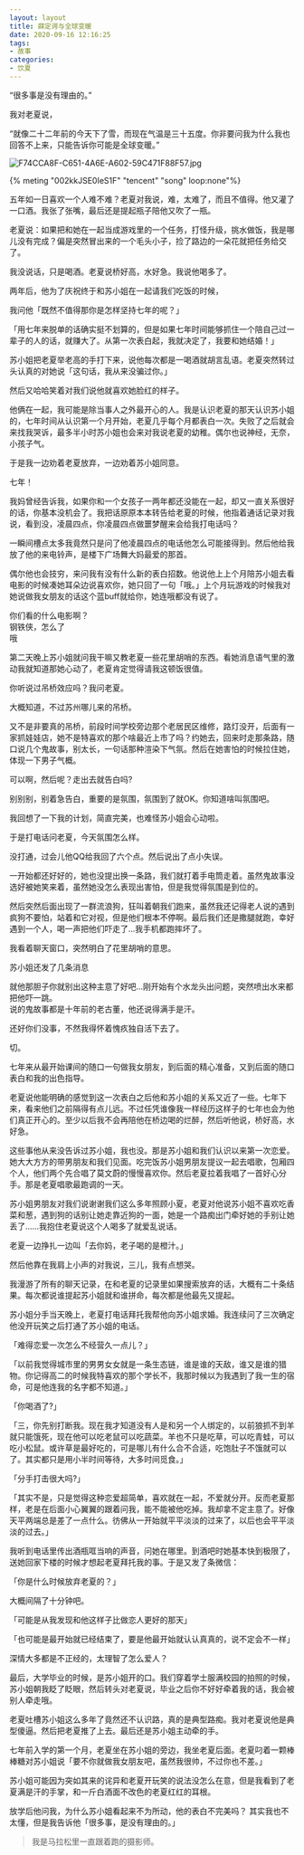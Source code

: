 ```yaml
---
layout: layout
title: 薛定谔与全球变暖
date: 2020-09-16 12:16:25
tags:
- 故事
categories:
- 饮夏
---
```


“很多事是没有理由的。”



我对老夏说，



“就像二十二年前的今天下了雪，而现在气温是三十五度。你非要问我为什么我也回答不上来，只能告诉你可能是全球变暖。”

![F74CCA8F-C651-4A6E-A602-59C471F88F57.jpg](https://img.yocoh.cn/images/2020/06/19/F74CCA8F-C651-4A6E-A602-59C471F88F57.jpg)

{% meting "002kkJSE0IeS1F" "tencent" "song" loop:none"%}



五年如一日喜欢一个人难不难？老夏对我说，难，太难了，而且不值得。他又灌了一口酒。我张了张嘴，最后还是提起瓶子陪他又吹了一瓶。



老夏说：如果把和她在一起当成游戏里的一个任务，打怪升级，挑水做饭，我是哪儿没有完成？偏是突然冒出来的一个毛头小子，捡了路边的一朵花就把任务给交了。



我没说话，只是喝酒。老夏说桥好高，水好急。我说他喝多了。



两年后，他为了庆祝终于和苏小姐在一起请我们吃饭的时候，



我问他「既然不值得那你是怎样坚持七年的呢？」



「用七年来脱单的话确实挺不划算的，但是如果七年时间能够抓住一个陪自己过一辈子的人的话，就赚大了。从第一次表白起，我就决定了，我要和她结婚！」



苏小姐把老夏举老高的手打下来，说他每次都是一喝酒就胡言乱语。老夏突然转过头认真的对她说「这句话，我从来没骗过你。」


然后又哈哈笑着对我们说他就喜欢她脸红的样子。



他俩在一起，我可能是除当事人之外最开心的人。我是认识老夏的那天认识苏小姐的，七年时间从认识第一个月开始，老夏几乎每个月都表白一次。失败了之后就会来找我哭诉，最多半小时苏小姐也会来对我说老夏的幼稚。偶尔也说神经，无奈，小孩子气。



于是我一边劝着老夏放弃，一边劝着苏小姐同意。



七年！



我妈曾经告诉我，如果你和一个女孩子一两年都还没能在一起，却又一直关系很好的话，你基本没机会了。我把话原原本本转告给老夏的时候，他指着通话记录对我说，看到没，凌晨四点，你凌晨四点做噩梦醒来会给我打电话吗？



一瞬间槽点太多我竟然只是问了他凌晨四点的电话他怎么可能接得到。然后他给我放了他的来电铃声，是楼下广场舞大妈最爱的那首。



偶尔他也会技穷，来问我有没有什么新的表白招数。他说他上上个月陪苏小姐去看电影的时候凑她耳朵边说喜欢你，她只回了一句「哦。」上个月玩游戏的时候我对她说做我女朋友的话这个蓝buff就给你，她连哦都没有说了。



你们看的什么电影啊？   
钢铁侠，怎么了  
哦



第二天晚上苏小姐就问我干嘛又教老夏一些花里胡哨的东西。看她消息语气里的激动我就知道那她心动了，老夏肯定觉得请我这顿饭很值。



你听说过吊桥效应吗？我问老夏。  

大概知道，不过苏州哪儿来的吊桥。  

又不是非要真的吊桥，前段时间学校旁边那个老居民区维修，路灯没开，后面有一家抓娃娃店，她不是特喜欢的那个啥最近上市了吗？约她去，回来时走那条路，随口说几个鬼故事，别太长，一句话那种渲染下气氛。然后在她害怕的时候拉住她，体现一下男子气概。  

可以啊，然后呢？走出去就告白吗?  

别别别，别着急告白，重要的是氛围，氛围到了就OK。你知道啥叫氛围吧。



我回想了一下我的计划，简直完美，也难怪苏小姐会心动啦。



于是打电话问老夏，今天氛围怎么样。



没打通，过会儿他QQ给我回了六个点。然后说出了点小失误。



一开始都还好好的，她也没提出换一条路，我们就打着手电筒走着。虽然鬼故事没选好被她笑来着，虽然她没怎么表现出害怕，但是我觉得氛围是到位的。



然后突然后面出现了一群流浪狗，狂叫着朝我们跑来，虽然我还记得老人说的遇到疯狗不要怕，站着和它对视，但是他们根本不停啊。最后我们还是撒腿就跑，幸好遇到一个人，喝一声把他们吓走了...我手机都跑摔坏了。



我看着聊天窗口，突然明白了花里胡哨的意思。



苏小姐还发了几条消息



就他那胆子你就别出这种主意了好吧...刚开始有个水龙头出问题，突然喷出水来都把他吓一跳。  
说的鬼故事都是十年前的老古董，他还说得满手是汗。



还好你们没事，不然我得怀着愧疚独自活下去了。



切。



七年来从最开始课间的随口一句做我女朋友，到后面的精心准备，又到后面的随口表白和我的出色指导。



老夏说他能明确的感觉到这一次表白之后他和苏小姐的关系又近了一些。七年下来，看来他们之前隔得有点儿远。不过任凭谁像我一样经历这样子的七年也会为他们真正开心的。至少以后我不会再陪他在桥边喝的烂醉，然后听他说，桥好高，水好急。



这些事他从来没告诉过苏小姐，我也没。那是苏小姐和我们认识以来第一次恋爱。她大大方方的带男朋友和我们见面。吃完饭苏小姐男朋友提议一起去唱歌，包厢四个人，他们两个先合唱了莫文蔚的慢慢喜欢你。然后老夏拉着我唱了一首好心分手。那是老夏唱歌最跑调的一天。



苏小姐男朋友对我们说谢谢我们这么多年照顾小夏，老夏对他说苏小姐不喜欢吃香菜和葱，遇到狗的话别让她走靠近狗的一面，她是一个路痴出门牵好她的手别让她丢了……我抱住老夏说这个人喝多了就爱乱说话。



老夏一边挣扎一边叫「去你妈，老子喝的是橙汁。」



然后他靠在我肩上小声的对我说，三儿，我有点想哭。



我漫游了所有的聊天记录，在和老夏的记录里如果搜索放弃的话，大概有二十条结果。每次都说谁提起苏小姐就和谁拼命，每次都是他最先又提起。



苏小姐分手当天晚上，老夏打电话拜托我帮他向苏小姐求婚。我连续问了三次确定他没开玩笑之后打通了苏小姐的电话。



「难得恋爱一次怎么不经营久一点儿？」

「以前我觉得城市里的男男女女就是一条生态链，谁是谁的天敌，谁又是谁的猎物。你记得高二的时候我特喜欢的那个学长不，我那时候以为我遇到了我一生的宿命，可是他连我的名字都不知道。」

「你喝酒了?」

「三，你先别打断我。现在我才知道没有人是和另一个人绑定的，以前狼抓不到羊就只能饿死，现在他可以吃老鼠可以吃蔬菜。羊也不只是吃草，可以吃青蛙，可以吃小松鼠。或许草是最好吃的，可是哪儿有什么合不合适，吃饱肚子不饿就可以了。其实都只是用小半时间等待，大多时间觅食。」

「分手打击很大吗?」

「其实不是，只是觉得这种恋爱超简单，喜欢就在一起，不爱就分开。反而老夏那样，老是在后面小心翼翼的跟着问我，能不能被他吃掉。我却拿不定主意了。好像天平两端总是差了一点什么。彷佛从一开始就平平淡淡的过来了，以后也会平平淡淡的过去。」

我听到电话里传出酒瓶哐当响的声音，问她在哪里。到酒吧时她基本快到极限了，送她回家下楼的时候才想起老夏拜托我的事。于是又发了条微信：

「你是什么时候放弃老夏的？」

大概间隔了十分钟吧。

「可能是从我发现和他这样子比做恋人更好的那天」

「也可能是最开始就已经结束了，要是他最开始就认认真真的，说不定会不一样」



深情大多都是不正经的，太理智了怎么爱人？



最后，大学毕业的时候，是苏小姐开的口。我们穿着学士服满校园的拍照的时候，苏小姐朝我眨了眨眼，然后转头对老夏说，毕业之后你不好好牵着我的话，我会被别人牵走哦。



老夏吐槽苏小姐这么多年了竟然还不认识路，真的是典型路痴。我对老夏说他是典型傻逼。然后把老夏推了上去。最后还是苏小姐主动牵的手。



七年前入学的第一个月，老夏坐在苏小姐的旁边，我坐老夏后面。老夏叼着一颗棒棒糖对苏小姐说「要不你就做我女朋友吧，虽然我很帅，不过你也不差。」



苏小姐可能因为突如其来的诧异和老夏开玩笑的说法没怎么在意，但是我看到了老夏满是汗的手掌，和一斤白酒面不改色的老夏红红的耳根。



放学后他问我，为什么苏小姐看起来不为所动，他的表白不完美吗？ 其实我也不太懂，但是我告诉他「很多事，是没有理由的。」



> 我是马拉松里一直跟着跑的摄影师。